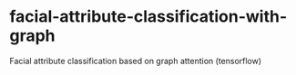 # facial-attribute-classification-with-graph
Facial attribute classification based on graph attention (tensorflow)
